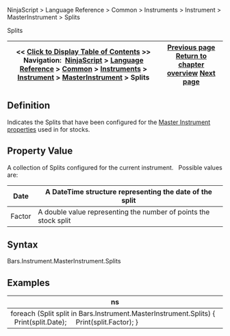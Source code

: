 ﻿
NinjaScript \> Language Reference \> Common \> Instruments \> Instrument \> MasterInstrument \> Splits

Splits

| \<\< [Click to Display Table of Contents](splits.md) \>\> **Navigation:**     [NinjaScript](ninjascript.md) \> [Language Reference](language_reference_wip.md) \> [Common](common.md) \> [Instruments](instruments_ninjascript.md) \> [Instrument](instrument.md) \> [MasterInstrument](masterinstrument.md) \> Splits | [Previous page](rounddowntoticksize.md) [Return to chapter overview](masterinstrument.md) [Next page](masterinstrument_ticksize.md) |
| --- | --- |
## Definition
Indicates the Splits that have been configured for the [Master Instrument properties](editing_instruments.md) used in for stocks.
## 
## Property Value
A collection of Splits configured for the current instrument.
 
Possible values are:

| Date | A DateTime structure representing the date of the split |
| --- | --- |
| Factor | A double value representing the number of points the stock split |

## Syntax
Bars.Instrument.MasterInstrument.Splits
 
## Examples

| ns |
| --- |
| foreach (Split split in Bars.Instrument.MasterInstrument.Splits) {      Print(split.Date);      Print(split.Factor); } |

